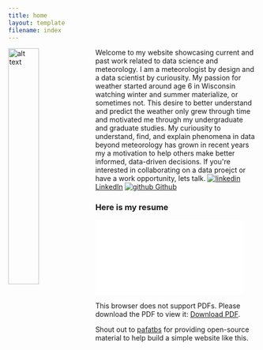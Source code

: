 ```yaml
---
title: home
layout: template
filename: index
---
```


<img src="BB_Pretty.jpg" alt="alt text" height="35%" width="35%" style="float: left;">
Welcome to my website showcasing current and past work related to data science and meteorology. I am a meteorologist by design and a data scientist by curiousity. My passion for weather started around age 6 in Wisconsin watching winter and summer materialize, or sometimes not. This desire to better understand and predict the weather only grew through time and motivated me through my undergraduate and graduate studies. My curiousity to understand, find, and explain phenomena in data beyond meteorology has grown in recent years my a motivation to help others make better informed, data-driven decisions. If you're interested in collaborating on a data proejct or have a work opportunity, lets talk.

  <a href="https://www.linkedin.com/in/brockburghardtphd/" rel="nofollow noreferrer">
    <img src="https://i.stack.imgur.com/gVE0j.png" alt="linkedin"> LinkedIn</a> 

  <a href="https://github.com/retrodryline/" rel="nofollow noreferrer">
    <img src="https://i.stack.imgur.com/tskMh.png" alt="github"> Github</a>



### Here is my resume

<object data="Resume_Brock_Burghard.pdf" type="application/pdf" width="700px" height="700px">
    <embed src=Resume_Brock_Burghard.pdf">
        <p>This browser does not support PDFs. Please download the PDF to view it: <a href="https://github.com/retrodryline/retrodryline.github.io/blob/gh-pages-simple/Resume_Brock_Burghard.pdf">Download PDF</a>.</p>
    </embed>
</object>

Shout out to
[pafatbs](https://phuston.github.io/patrickandfrantonarethebestninjas/)
for providing open-source material to help build a simple website like this.
